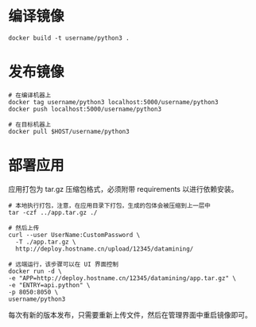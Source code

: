 # 编译镜像

```
docker build -t username/python3 .
```


# 发布镜像
```
# 在编译机器上
docker tag username/python3 localhost:5000/username/python3
docker push localhost:5000/username/python3

# 在目标机器上
docker pull $HOST/username/python3
```

# 部署应用

应用打包为 tar.gz 压缩包格式，必须附带 requirements 以进行依赖安装。

```
# 本地执行打包，注意，在应用目录下打包，生成的包体会被压缩到上一层中
tar -czf ../app.tar.gz ./

# 然后上传
curl --user UserName:CustomPassword \
  -T ./app.tar.gz \
  http://deploy.hostname.cn/upload/12345/datamining/

# 远端运行，该步骤可以在 UI 界面控制
docker run -d \
-e "APP=http://deploy.hostname.cn/12345/datamining/app.tar.gz" \
-e "ENTRY=api.python" \
-p 8050:8050 \
username/python3
```

每次有新的版本发布，只需要重新上传文件，然后在管理界面中重启镜像即可。